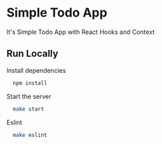 # Simple Todo App

It's Simple Todo App with React Hooks and Context

## Run Locally

Install dependencies

```bash
  npm install
```

Start the server

```bash
  make start
```

Eslint

```bash
  make eslint
```
